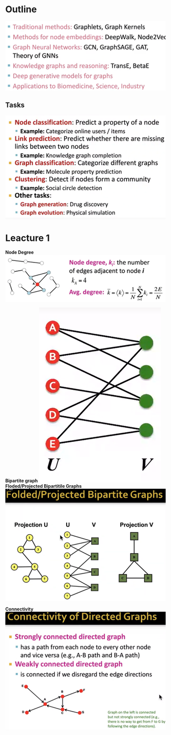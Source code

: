 # Outline
![alt text](image.png)
## Tasks
![alt text](image-1.png)
# Leacture 1

**Node Degree**
![alt text](image2.png)

**Bipartite graph**
![alt text](image3.png)
**Floded/Projected Bipartitile Graphs**
![alt text](image4.png)

**Connectivity**
![alt text](image-2.png)